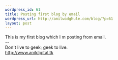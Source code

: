 ```yaml
--- 
wordpress_id: 61
title: Posting first blog by email
wordpress_url: http://anilwadghule.com/blog/?p=61
layout: post
---
```

This is my first blog which I m posting from email.<br />--<br />Don't live to geek; geek to live.<br />http://www.anildigital.tk
